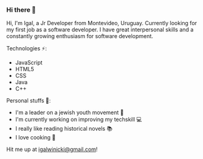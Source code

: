### Hi there 👋

Hi, I'm Igal, a Jr Developer from Montevideo, Uruguay. Currently looking for my first job as a software developer. I have great interpersonal skills and a constantly growing enthusiasm for software development. 

Technologies ⚡:
- JavaScript
- HTML5
- CSS
- Java
- C++

Personal stuffs 🤔:
- I'm a leader on a jewish youth movement 👯
- I'm currently working on improving my techskill 💻
- I really like reading historical novels 📚
- I love cooking 🥑

Hit me up at igalwinicki@gmail.com!
<!--
**igalwini/igalwini** is a ✨ _special_ ✨ repository because its `README.md` (this file) appears on your GitHub profile.

Here are some ideas to get you started:

- 🔭 I’m currently working on ...
- 🌱 I’m currently learning ...
- 👯 I’m looking to collaborate on ...
- 🤔 I’m looking for help with ...
- 💬 Ask me about ...
- 📫 How to reach me: ...
- 😄 Pronouns: ...
- ⚡ Fun fact: ...
-->
